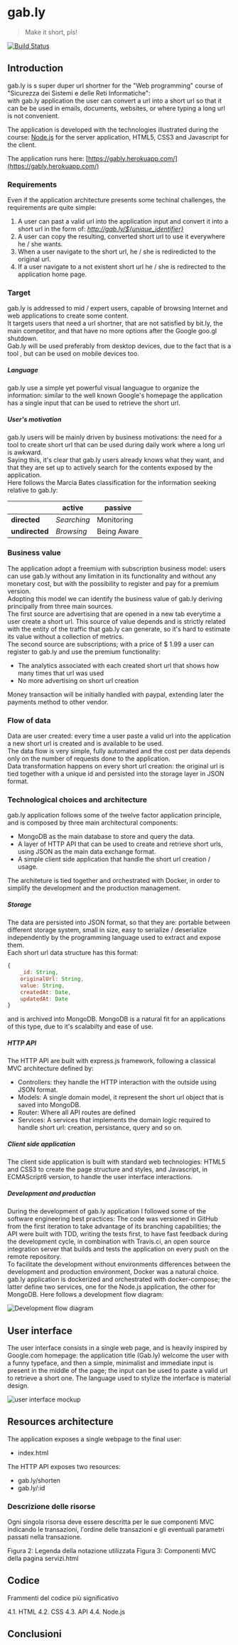 # gab.ly
> Make it short, pls!

[![Build Status](https://travis-ci.org/gabrieledarrigo/gably.svg?branch=master)](https://travis-ci.org/gabrieledarrigo/gably)

## Introduction

gab.ly is s super duper url shortner for the "Web programming" course of "Sicurezza dei Sistemi e delle Reti Informatiche":  
with gab.ly application the user can convert a url into a short url so that it can be be used in emails, documents, websites, or where typing a long url is not convenient.  

The application is developed with the technologies illustrated during the course: [Node.js](https://nodejs.org/it/) for the server application, HTML5, CSS3 and Javascript for the client.  

The application runs here: [https://gably.herokuapp.com/](https://gably.herokuapp.com/)

### Requirements

Even if the application architecture presents some techinal challenges, the requirements are quite simple: 

1. A user can past a valid url into the application input and convert it into a short url in the form of: *http://gab.ly/${unique_identifier}*
2. A user can copy the resulting, converted short url to use it everywhere he / she wants.
3. When a user navigate to the short url, he / she is rediredicted to the original url.
4. If a user navigate to a not existent short url he / she is redirected to the application home page.

### Target

gab.ly is addressed to mid / expert users, capable of browsing Internet and web applications to create some content.  
It targets users that need a url shortner, that are not satisfied by bit.ly, the main competitor, and that have no more options after the
Google goo.gl shutdown.  
Gab.ly will be used preferably from desktop devices, due to the fact that is a tool , but can be used on mobile devices too.

##### Language

gab.ly use a simple yet powerful visual languague to organize the information: similar to the well known Google's homepage the application has a single input that can be used to retrieve the short url.

##### User's motivation

gab.ly users will be mainly driven by business motivations: the need for a tool to create short url that can be used during daily work where a long url is awkward.    
Saying this, it's clear that gab.ly users already knows what they want, and that they are set up to actively search for the contents exposed by the application.  
Here follows the Marcia Bates classification for the information seeking relative to gab.ly:

|            | active    | passive     |
|------------|-----------|-------------|
| **directed**   | *Searching* | Monitoring  |
| **undirected** | *Browsing*  | Being Aware |


### Business value

The application adopt a freemium with subscription business model: users can use gab.ly without any limitation in its functionality and without any monetary cost, but with the possibility to register and pay for a premium version.  
Adopting this model we can identify the business value of gab.ly deriving principally from three main sources.  
The first source are advertising that are opened in a new tab everytime a user create a short url. This source of value depends and is strictly related with the entity of the traffic that gab.ly can generate, so it's hard to estimate its value without a collection of metrics.  
The second source are subscriptions; with a price of $ 1.99 a user can register to gab.ly and use the premium functionality:

- The analytics associated with each created short url that shows how many times that url was used 
- No more advertising on short url creation

Money transaction will be initially handled with paypal, extending later the payments method to other vendor.

### Flow of data

Data are user created: every time a user paste a valid url into the application a new short url is created and is available to be used.  
The data flow is very simple, fully automated and the cost per data depends only on the number of requests done to the application.  
Data transformation happens on every short url creation: the original url is tied together with a unique id and persisted into the storage layer in JSON format.

### Technological choices and architecture

gab.ly application follows some of the twelve factor application principle, and is composed by three main architectural components: 

- MongoDB as the main database to store and query the data.
- A layer of HTTP API that can be used to create and retrieve short urls, using JSON as the main data exchange format.
- A simple client side application that handle the short url creation / usage.

The architeture is tied together and orchestrated with Docker, in order to simplify the development and the production management. 

##### Storage

The data are persisted into JSON format, so that they are: portable between different storage system, small in size, easy to serialize / deserialize independently by the programming language used to extract and expose them.  
Each short url data structure has this format:

```javascript
{
    _id: String,
    originalUrl: String,
    value: String,
    createdAt: Date,
    updatedAt: Date
}
```

and is archived into MongoDB.
MongoDB is a natural fit for an applications of this type, due to it's scalabilty and ease of use.

##### HTTP API

The HTTP API are built with express.js framework, following a classical MVC architecture defined by:

- Controllers: they handle the HTTP interaction with the outside using JSON format.
- Models: A single domain model, it represent the short url object that is saved into MongoDB.
- Router: Where all API routes are defined
- Services: A services that implements the domain logic required to handle short url: creation, persistance, query and so on.

##### Client side application

The client side application is built with standard web technologies: HTML5 and CSS3 to create the page structure and styles, and Javascript, in ECMAScript6 version, to handle the user interface interactions.

##### Development and production

During the development of gab.ly application I followed some of the software engineering best practices:
The code was versioned in GitHub from the first iteration to take advantage of its branching capabilities; the API were built with TDD, writing the tests first, to have fast feedback
during the development cycle, in combination with Travis.ci, an open source integration server that builds and tests the application on every push on the remote repository.  
To facilitate the development without environments differences between the development and production environment, Docker was a natural choice.  
gab.ly application is dockerized and orchestrated with docker-compose; the latter define two services, one for the Node.js application, the other for MongoDB.
Here follows a development flow diagram:

![Development flow diagram](https://raw.githubusercontent.com/gabrieledarrigo/gably/readme/diagrams/gably_development-flow.png "Development flow diagram")

## User interface

The user interface consists in a single web page, and is heavily inspired by Google.com homepage: the application title (Gab.ly) welcome the user with a funny typeface, and then a simple, minimalist and immediate input is present in the middle of the page; the input can be used to paste a valid url to retrieve a short one.
The language used to stylize the interface is material design.

![user interface mockup](https://github.com/gabrieledarrigo/gably/blob/readme/diagrams/gably_ui.png "user interface mockup")
 
## Resources architecture

The application exposes a single webpage to the final user: 

- index.html

The HTTP API exposes two resources:

- gab.ly/shorten
- gab.ly/:id


### Descrizione delle risorse

Ogni singola risorsa deve essere descritta per le sue componenti MVC indicando le transazioni, l'ordine delle transazioni e gli eventuali parametri passati nella transazione.

Figura 2: Legenda della notazione utilizzata
Figura 3: Componenti MVC della pagina servizi.html

## Codice
Frammenti del codice più significativo

4.1. HTML
4.2. CSS
4.3. API
4.4. Node.js

## Conclusioni